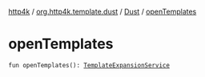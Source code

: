 [http4k](../../index.md) / [org.http4k.template.dust](../index.md) / [Dust](index.md) / [openTemplates](./open-templates.md)

# openTemplates

`fun openTemplates(): `[`TemplateExpansionService`](../-template-expansion-service.md)